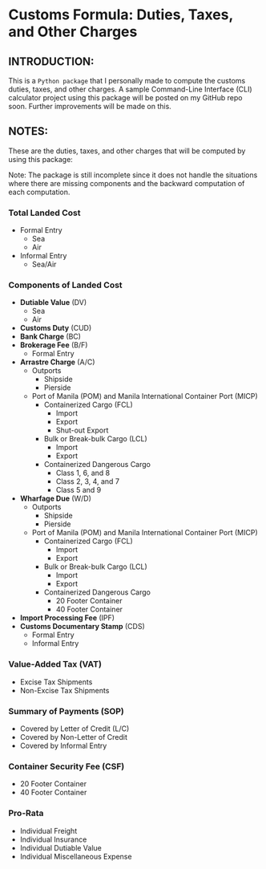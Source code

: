 # Customs Formula: Duties, Taxes, and Other Charges

## INTRODUCTION:
This is a `Python package` that I personally made to compute the customs duties, taxes, and other charges. A sample 
Command-Line Interface (CLI) calculator project using this package will be posted on my GitHub repo soon. Further 
improvements will be made on this.

## NOTES:
These are the duties, taxes, and other charges that will be computed by using this package: 

Note: The package is still incomplete since it does not handle the situations where there are missing components and 
the backward computation of each computation.

### Total Landed Cost 
  - Formal Entry
    - Sea
    - Air
  - Informal Entry
    - Sea/Air


### Components of Landed Cost
  - **Dutiable Value** (DV)
    - Sea
    - Air
  - **Customs Duty** (CUD)
  - **Bank Charge** (BC)
  - **Brokerage Fee** (B/F)
    - Formal Entry
  - **Arrastre Charge** (A/C)
    - Outports
      - Shipside
      - Pierside
    - Port of Manila (POM) and Manila International Container Port (MICP)
      - Containerized Cargo (FCL)
        - Import
        - Export
        - Shut-out Export
      - Bulk or Break-bulk Cargo (LCL)
        - Import
        - Export
      - Containerized Dangerous Cargo
        - Class 1, 6, and 8
        - Class 2, 3, 4, and 7
        - Class 5 and 9
  - **Wharfage Due** (W/D)
    - Outports
      - Shipside
      - Pierside
    - Port of Manila (POM) and Manila International Container Port (MICP)
      - Containerized Cargo (FCL)
        - Import
        - Export
      - Bulk or Break-bulk Cargo (LCL)
        - Import
        - Export
      - Containerized Dangerous Cargo
        - 20 Footer Container
        - 40 Footer Container
  - **Import Processing Fee** (IPF)
  - **Customs Documentary Stamp** (CDS)
    - Formal Entry
    - Informal Entry

### Value-Added Tax (VAT)
  - Excise Tax Shipments
  - Non-Excise Tax Shipments

### Summary of Payments (SOP)
  - Covered by Letter of Credit (L/C)
  - Covered by Non-Letter of Credit
  - Covered by Informal Entry

### Container Security Fee (CSF)
  - 20 Footer Container
  - 40 Footer Container

### Pro-Rata
  - Individual Freight
  - Individual Insurance
  - Individual Dutiable Value
  - Individual Miscellaneous Expense
